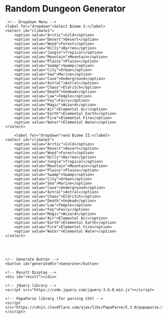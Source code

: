 <html>
  <head>
    <meta charset="UTF-8">
    <title>Random Dungeon Generator</title>
    <script src="/scripts/randomwords.js"></script> 

  </head>
  <body>
    <h1>Random Dungeon Generator</h1>
 
     <!-- Dropdown Menu -->
    <label for="dropdown">Select Biome I:</label>
    <select id="climate1">
        <option value="Arctic">Cold</option>
        <option value="Desert">Desert</option>
        <option value="Wood">Forest</option>
        <option value="Hills">Barren</option>
        <option value="Jungle">Tropical</option>
        <option value="Mountain">Mountain</option>
        <option value="Plains">Plains</option>
        <option value="Swamp">Swamp</option>
        <option value="City">Urban</option>
        <option value="Sea">Marine</option>
        <option value="Cave">Underground</option>
        <option value="Astral">Astral</option>
        <option value="Chaos">Eldritch</option>
        <option value="Death">Undead</option>
        <option value="Law">Temple</option>
        <option value="Fey">Fairy</option>
        <option value="Magic">Wizard</option>
        <option value="Air">Elemental Air</option>
        <option value="Earth">Elemental Earth</option>
        <option value="Fire">Elemental Fire</option>
        <option value="Water">Elemental Water</option>																	
    </select>

        <label for="dropdown">and Biome II:</label>
    <select id="climate2">
        <option value="Arctic">Cold</option>
        <option value="Desert">Desert</option>
        <option value="Wood">Forest</option>
        <option value="Hills">Barren</option>
        <option value="Jungle">Tropical</option>
        <option value="Mountain">Mountain</option>
        <option value="Plains">Plains</option>
        <option value="Swamp">Swamp</option>
        <option value="City">Urban</option>
        <option value="Sea">Marine</option>
        <option value="Cave">Underground</option>
        <option value="Astral">Astral</option>
        <option value="Chaos">Eldritch</option>
        <option value="Death">Undead</option>
        <option value="Law">Temple</option>
        <option value="Fey">Fairy</option>
        <option value="Magic">Wizard</option>
        <option value="Air">Elemental Air</option>
        <option value="Earth">Elemental Earth</option>
        <option value="Fire">Elemental Fire</option>
        <option value="Water">Elemental Water</option>																	
    </select>

<br><br>

    <!-- Generate Button -->
    <button id="generateBtn">Generate</button>

    <!-- Result Display -->
    <div id="result"></div>

    <!-- jQuery library -->
    <script src="https://code.jquery.com/jquery-3.6.0.min.js"></script>

    <!-- PapaParse library (for parsing CSV) -->
    <script src="https://cdnjs.cloudflare.com/ajax/libs/PapaParse/5.3.0/papaparse.min.js"></script>

<script>
    $(document).ready(function() {
        $("#generateBtn").click(function() {
            var selectedValue1 = $("#climate1").val(); // Get the selected value from climate1
            var selectedValue2 = $("#climate2").val(); // Get the selected value from climate2

            if (selectedValue1 || selectedValue2) {
                // Load the CSV file
                $.get("/CSV/Monster - Index.csv", function(data) {
                    // Parse the CSV data
                    Papa.parse(data, {
                        header: true,
                        complete: function(results) {
                            var uniqueRandomValues1 = [];
                            var uniqueRandomValues2 = [];
                            var encounterTable = [];
                            var dungeonRoomsContent = "";

                            function getRandomValues(selectedValue) {
                                var filteredValues = [];
                                var columnIndex = results.meta.fields.indexOf(selectedValue);

                                if (columnIndex !== -1) { // Ensure the column exists
                                    // Filter the rows
                                    results.data.forEach(function(row) {
                                        if (row[selectedValue] === "TRUE") { // Check if the cell in the selected column has "TRUE"
                                            filteredValues.push(row[Object.keys(row)[0]]); // Add the value from the first column
                                        }
                                    });

                                    // Randomly select 3 unique values
                                    var selectedValues = [];
                                    while (selectedValues.length < 3 && filteredValues.length > 0) {
                                        var randomIndex = Math.floor(Math.random() * filteredValues.length);
                                        selectedValues.push(filteredValues.splice(randomIndex, 1)[0]);
                                    }

                                    return selectedValues;
                                } else {
                                    return ["No matching column found for the selected climate."];
                                }
                            }

                            if (selectedValue1) {
                                uniqueRandomValues1 = getRandomValues(selectedValue1);
                            }
                            if (selectedValue2) {
                                uniqueRandomValues2 = getRandomValues(selectedValue2);
                            }

                            // Combine the values from both climates
                            var allGeneratedValues = uniqueRandomValues1.concat(uniqueRandomValues2);

                            // Generate the encounter table
                            allGeneratedValues.forEach(function(value) {
                                results.data.forEach(function(row) {
                                    if (row[Object.keys(row)[0]] === value) { // Check if the first column matches the generated value
                                        encounterTable.push(row["Link"]); // Add the encounter to the table
                                    }
                                });
                            });

                            // Generate Dungeon Rooms content
                            function generateDungeonRoom() {
                                var roomContent = "";

                                // Randomly select a row and column for the first cell (columns 38-43)
                                var randomRow1 = allGeneratedValues[Math.floor(Math.random() * allGeneratedValues.length)];
                                results.data.forEach(function(row) {
                                    if (row[Object.keys(row)[0]] === randomRow1) {
                                        var randomColumn1 = Math.floor(Math.random() * (43 - 38 + 1)) + 38;
                                        roomContent += row[results.meta.fields[randomColumn1]] + "<br>";
                                    }
                                });

                                // Randomly select a row and column for the second cell (columns 3-8)
                                var randomRow2 = allGeneratedValues[Math.floor(Math.random() * allGeneratedValues.length)];
                                results.data.forEach(function(row) {
                                    if (row[Object.keys(row)[0]] === randomRow2) {
                                        var randomColumn2 = Math.floor(Math.random() * (8 - 3 + 1)) + 3;
                                        roomContent += row[results.meta.fields[randomColumn2]] + "<br><br>";
                                    }
                                });

                                return roomContent;
                            }

                            // Repeat Dungeon Room generation 6 times
                            for (var i = 0; i < 6; i++) {
                                dungeonRoomsContent += generateDungeonRoom();
                            }

                            // Display the encounter table and dungeon rooms content
                            var encounterContent = "<br><strong>Monster Encounter Table</strong><br><ol><li>" 
                                                  + encounterTable.join("</li><li>") 
                                                  + "</li></ol><br><br><strong>Dungeon Rooms</strong><br><br>" 
                                                  + dungeonRoomsContent;

                            $("#result").html(encounterContent);
                        }
                    });
                });
            } else {
                $("#result").html("Please select options for both climates.");
            }
        });
    });
</script>



      
  </body>
</html>
